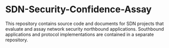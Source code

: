 # SDN-Security-Confidence-Assay

This repository contains source code and documents for SDN projects that evaluate and assay network security northbound applications.  Southbound applications and protocol implementations are contained in a separate repository.
